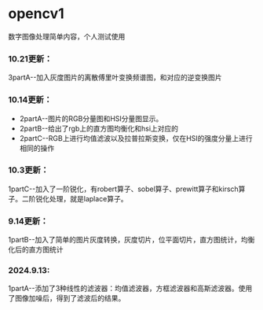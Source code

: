 # opencv1
数字图像处理简单内容，个人测试使用
### 10.21更新：
3partA--加入灰度图片的离散傅里叶变换频谱图，和对应的逆变换图片
### 10.14更新：
 - 2partA--图片的RGB分量图和HSI分量图显示。
 - 2partB--给出了rgb上的直方图均衡化和hsi上对应的
 - 2partC--RGB上进行均值滤波以及拉普拉斯变换，仅在HSI的强度分量上进行相同的操作
### 10.3更新：
1partC--加入了一阶锐化，有robert算子、sobel算子、prewitt算子和kirsch算子。二阶锐化处理，就是laplace算子。
### 9.14更新：
1partB--加入了简单的图片灰度转换，灰度切片，位平面切片，直方图统计，均衡化后的直方图统计
### 2024.9.13:
1partA--添加了3种线性的滤波器：均值滤波器，方框滤波器和高斯滤波器。使用了图像加噪后，得到了滤波后的结果。



